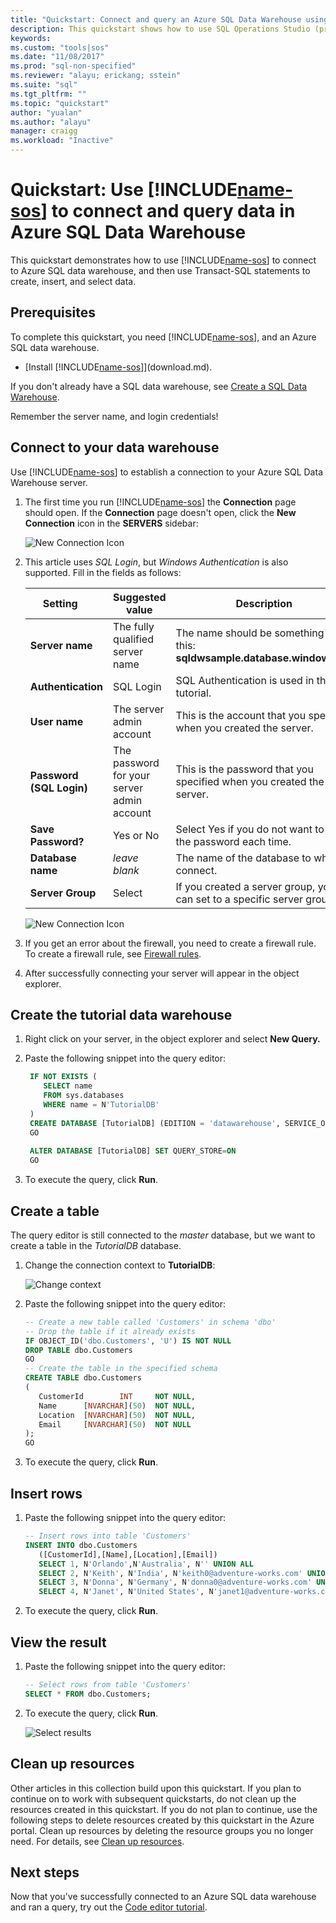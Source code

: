 ```yaml
---
title: "Quickstart: Connect and query an Azure SQL Data Warehouse using SQL Operations Studio (preview) | Microsoft Docs"
description: This quickstart shows how to use SQL Operations Studio (preview) to connect to a SQL database and run a query
keywords:
ms.custom: "tools|sos"
ms.date: "11/08/2017"
ms.prod: "sql-non-specified"
ms.reviewer: "alayu; erickang; sstein"
ms.suite: "sql"
ms.tgt_pltfrm: ""
ms.topic: "quickstart"
author: "yualan"
ms.author: "alayu"
manager: craigg
ms.workload: "Inactive"
---
```

# Quickstart: Use [!INCLUDE[name-sos](../includes/name-sos-short.md)] to connect and query data in Azure SQL Data Warehouse

This quickstart demonstrates how to use [!INCLUDE[name-sos](../includes/name-sos-short.md)] to connect to Azure SQL data warehouse, and then use Transact-SQL statements to create, insert, and select data. 

## Prerequisites
To complete this quickstart, you need [!INCLUDE[name-sos](../includes/name-sos-short.md)], and an Azure SQL data warehouse.

- [Install [!INCLUDE[name-sos](../includes/name-sos-short.md)]](download.md).

If you don't already have a SQL data warehouse, see [Create a SQL Data Warehouse](https://docs.microsoft.com/en-us/azure/sql-data-warehouse/sql-data-warehouse-get-started-provision).

Remember the server name, and login credentials!


## Connect to your data warehouse

Use [!INCLUDE[name-sos](../includes/name-sos-short.md)] to establish a connection to your Azure SQL Data Warehouse server.

1. The first time you run [!INCLUDE[name-sos](../includes/name-sos-short.md)] the **Connection** page should open. If the **Connection** page doesn't open, click the **New Connection** icon in the **SERVERS** sidebar:
   
   ![New Connection Icon](media/quickstart-sql-dw/new-connection-icon.png)

2. This article uses *SQL Login*, but *Windows Authentication* is also supported. Fill in the fields as follows:

   | Setting       | Suggested value | Description |
   | ------------ | ------------------ | ------------------------------------------------- | 
   | **Server name** | The fully qualified server name | The name should be something like this: **sqldwsample.database.windows.net** |
   | **Authentication** | SQL Login| SQL Authentication is used in this tutorial. |
   | **User name** | The server admin account | This is the account that you specified when you created the server. |
   | **Password (SQL Login)** | The password for your server admin account | This is the password that you specified when you created the server. |
   | **Save Password?** | Yes or No | Select Yes if you do not want to enter the password each time. |
   | **Database name** | *leave blank* | The name of the database to which to connect. |
   | **Server Group** | Select <Default> | If you created a server group, you can set to a specific server group. | 

   ![New Connection Icon](media/quickstart-sql-dw/new-connection-screen.png) 

3. If you get an error about the firewall, you need to create a firewall rule. To create a firewall rule, see [Firewall rules](https://docs.microsoft.com/azure/sql-database/sql-database-firewall-configure).

4. After successfully connecting your server will appear in the object explorer.

## Create the tutorial data warehouse
1. Right click on your server, in the object explorer and select **New Query.**

1. Paste the following snippet into the query editor:

   ```sql
    IF NOT EXISTS (
       SELECT name
       FROM sys.databases
       WHERE name = N'TutorialDB'
    )
    CREATE DATABASE [TutorialDB] (EDITION = 'datawarehouse', SERVICE_OBJECTIVE='DW100');
    GO  
    
    ALTER DATABASE [TutorialDB] SET QUERY_STORE=ON
    GO
   ```

1. To execute the query, click **Run**.

## Create a table

The query editor is still connected to the *master* database, but we want to create a table in the *TutorialDB* database. 

1. Change the connection context to **TutorialDB**:

   ![Change context](media/quickstart-sql-database/change-context.png)


1. Paste the following snippet into the query editor:

   ```sql
   -- Create a new table called 'Customers' in schema 'dbo'
   -- Drop the table if it already exists
   IF OBJECT_ID('dbo.Customers', 'U') IS NOT NULL
   DROP TABLE dbo.Customers
   GO
   -- Create the table in the specified schema
   CREATE TABLE dbo.Customers
   (
      CustomerId        INT     NOT NULL,
      Name      [NVARCHAR](50)  NOT NULL,
      Location  [NVARCHAR](50)  NOT NULL,
      Email     [NVARCHAR](50)  NOT NULL
   );
   GO
   ```

1. To execute the query, click **Run**.

## Insert rows

1. Paste the following snippet into the query editor:

   ```sql
   -- Insert rows into table 'Customers'
   INSERT INTO dbo.Customers
      ([CustomerId],[Name],[Location],[Email])
      SELECT 1, N'Orlando',N'Australia', N'' UNION ALL
      SELECT 2, N'Keith', N'India', N'keith0@adventure-works.com' UNION ALL
      SELECT 3, N'Donna', N'Germany', N'donna0@adventure-works.com' UNION ALL
      SELECT 4, N'Janet', N'United States', N'janet1@adventure-works.com'
   ```

1. To execute the query, click **Run**.

## View the result
1. Paste the following snippet into the query editor:

   ```sql
   -- Select rows from table 'Customers'
   SELECT * FROM dbo.Customers;
   ```

1. To execute the query, click **Run**.

   ![Select results](media/quickstart-sql-dw/select-results.png)


## Clean up resources

Other articles in this collection build upon this quickstart. If you plan to continue on to work with subsequent quickstarts, do not clean up the resources created in this quickstart. If you do not plan to continue, use the following steps to delete resources created by this quickstart in the Azure portal.
Clean up resources by deleting the resource groups you no longer need. For details, see [Clean up resources](https://docs.microsoft.com/en-us/azure/sql-database/sql-database-get-started-portal#clean-up-resources).


## Next steps

Now that you've successfully connected to an Azure SQL data warehouse and ran a query, try out the [Code editor tutorial](tutorial-sql-editor.md).